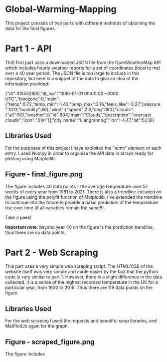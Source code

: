 # Global-Warming-Mapping

This project consists of two parts with different methods of obtaining the data for the final figures.

# Part 1 - API
ThIS first part uses a downloaded JSON file from the OpenWeatherMap API which includes hourly weather reports for a set of coordinates (local to me) over a 40 year period.
The JSON file is too large to include in this repository, but here is a snippet of the data to give an idea of the information provided:

{"dt":315532800,"dt_iso":"1980-01-01 00:00:00 +0000 UTC","timezone":0,"main":{"temp":0.72,"temp_min":-1.42,"temp_max":2.16,"feels_like":-3.27,"pressure":1013,"humidity":86},"wind":{"speed":2.6,"deg":180},"clouds":{"all":90},"weather":[{"id":804,"main":"Clouds","description":"overcast clouds","icon":"04n"}],"city_name":"Llangrannog","lon":-4.47,"lat":52.16}

## Libraries Used

For the purposes of this project I have exploited the "temp" element of each entry. 
I used Numpy in order to organise the API data in arrays ready for plotting using Matplotlib.

## Figure - final_figure.png

The figure includes 40 data points - the average temperature over 52 weeks of every year from 1981 to 2021. 
There is also a trendline included on the figure using the polyfit function of Matplotlib. I've extended the trendline to continue into the future to provide a basic prediction of the temperature rise over time (if all variables remain the same!!).

Take a peek!

**Important note**: beyond year 40 on the figure is the prediction trendline, thus there are no data points. 

# Part 2 - Web Scraping
This part uses a very simple web scraping script. The HTML/CSS of the website itself was very simple and made easier by the fact that the python code is very similar to part 1. However, there is a slight difference in the data collected. It is a series of the highest recorded temperature in the UK for a particular year, from 1900 to 2019. Thus there are 119 data points on the figure.

## Libraries Used

For the web scraping I used the requests and beautiful soup libraries, and MatPlotLib again for the graph.

## Figure - scraped_figure.png

The figure includes 


